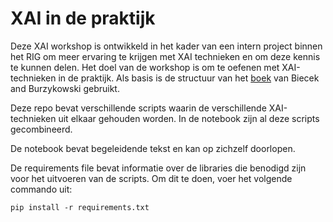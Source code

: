 # XAI in de praktijk

Deze XAI workshop is ontwikkeld in het kader van een intern project binnen het RIG om meer ervaring te krijgen met XAI technieken en om deze kennis te kunnen delen. 
Het doel van de workshop is om te oefenen met XAI-technieken in de praktijk.
Als basis is de structuur van het [boek](https://ema.drwhy.ai/) van Biecek and Burzykowski gebruikt.

Deze repo bevat verschillende scripts waarin de verschillende XAI-technieken uit elkaar gehouden worden. In de notebook zijn al deze scripts gecombineerd.

De notebook bevat begeleidende tekst en kan op zichzelf doorlopen. 

De requirements file bevat informatie over de libraries die benodigd zijn voor het uitvoeren van de scripts. Om dit te doen, voer het volgende commando uit:
```
pip install -r requirements.txt
```
